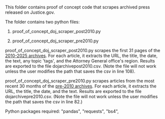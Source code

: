 ﻿This folder contains proof of concept code that scrapes archived press released on Justice.gov.

The folder contains two python files:

1) proof_of_concept_doj_scraper_post2010.py

2) proof_of_concept_doj_scraper_pre2010.py

proof_of_concept_doj_scraper_post2010.py scrapes the first 31 pages of the [2010-2025 archives](https://www.justice.gov/archives/press-releases-archive). For each article, it extracts the URL, the title, the date, the text, any topic 'tags', and the Attorney General office's region. Results are exported to the file dojarchivepost2010.csv.
(Note the file will not work unless the user modifies the path that saves the csv  in line 108). 

proof_of_concept_doj_scraper_pre2010.py scrapes articles from the most recent 30 months of the [pre-2010 archives](https://www.justice.gov/archives/justice-news-archive). For each article, it extracts the URL, the title, the date, and the text. Results are exported to the file dojarchivepre2010.csv.
(Note the file will not work unless the user modifies the path that saves the csv  in line 82.)

Python packages required:
"pandas",
"requests",
"bs4",
